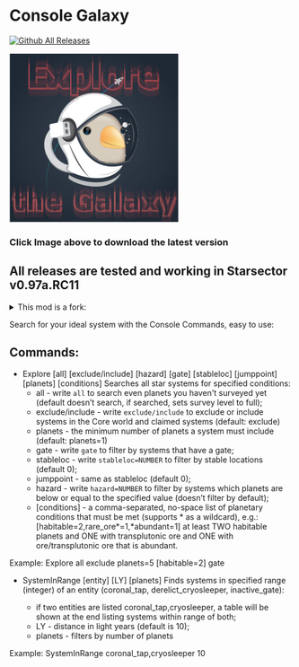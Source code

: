 # Console Galaxy
[![Github All Releases](https://img.shields.io/github/downloads/Anexgohan/ConsoleGalaxy/total.svg)]()


[![Download Link click Image Above](https://github.com/Anexgohan/ConsoleGalaxy/blob/main/icon.png)](https://github.com/Anexgohan/ConsoleGalaxy/releases/latest/)
### Click Image above to download the latest version


## All releases are tested and working in Starsector v0.97a.RC11

<details>
  <summary>This mod is a fork:</summary>
    
  ```
  [0.95a] Explore the Galaxy 1.2.3
  ```

  [Explore the Galaxy - Starsector Forum Link](https://fractalsoftworks.com/forum/index.php?topic=21800.0)
  
</details>


Search for your ideal system with the Console Commands, easy to use:

## Commands:

+ Explore [all] [exclude/include] [hazard] [gate] [stableloc] [jumppoint] [planets] [conditions]
    Searches all star systems for specified conditions:
    - all - write `all` to search even planets you haven't surveyed yet (default doesn’t search, if searched, sets survey level to full);
    - exclude/include - write `exclude/include` to exclude or include systems in the Core world and claimed systems (default: exclude)
    - planets - the minimum number of planets a system must include (default: planets=1)
    - gate - write `gate` to filter by systems that have a gate;
    - stableloc - write `stableloc=NUMBER` to filter by stable locations (default 0);
    - jumppoint - same as stableloc (default 0);
    - hazard - write `hazard=NUMBER` to filter by systems which planets are below or equal to the specified value (doesn’t filter by default);
    - [conditions] - a comma-separated, no-space list of planetary conditions that must be met (supports * as a wildcard), e.g.: \[habitable=2,rare_ore*=1,*abundant=1] at least TWO habitable planets and ONE with transplutonic ore and ONE with ore/transplutonic ore that is abundant.

Example: Explore all exclude planets=5 [habitable=2] gate

+ SystemInRange <entity>[entity] [LY] [planets]
    Finds systems in specified range (integer) of an entity (coronal_tap, derelict_cryosleeper, inactive_gate):
    - if two entities are listed coronal_tap,cryosleeper, a table will be shown at the end listing systems within range of both;
    - LY - distance in light years (default is 10);
    - planets - filters by number of planets

Example: SystemInRange coronal_tap,cryosleeper 10

